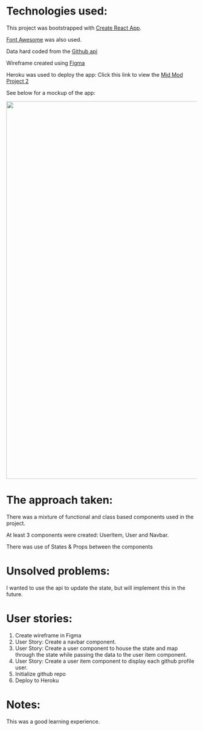 # Technologies used:

This project was bootstrapped with [Create React App](https://github.com/facebook/create-react-app).

[Font Awesome](https://fontawesome.com/) was also used.

Data hard coded from the [Github api](https://api.github.com/users)

Wireframe created using [Figma](https://www.figma.com/file/IX2vOv4iitso6jQvbIQyAj/Wireframe_Mid_Mod2_Project?node-id=0%3A1)

Heroku was used to deploy the app: Click this link to view the [Mid Mod Project 2](https://mid-mod2project.herokuapp.com/)

See below for a mockup of the app:

<img src="https://media.giphy.com/media/xZJF71rCTnrHki1ngO/giphy.gif" width="1000">

# The approach taken:

There was a mixture of functional and class based components used in the project.

At least 3 components were created: UserItem, User and Navbar.

There was use of States & Props between the components

# Unsolved problems:

I wanted to use the api to update the state, but will implement this in the future.

# User stories:

1. Create wireframe in Figma
2. User Story: Create a navbar component.
3. User Story: Create a user component to house the state and map through the state while passing the data to the user item component.
4. User Story: Create a user item component to display each github profile user.
5. Initialize github repo
6. Deploy to Heroku

# Notes:

This was a good learning experience.
